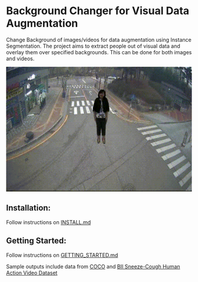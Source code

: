 Background Changer for Visual Data Augmentation
==============================

Change Background of images/videos for data augmentation using Instance Segmentation.
The project aims to extract people out of visual data and overlay them over specified backgrounds.
This can be done for both images and videos.

<p align="center">
  <img width="600" height="338" src="demo/S020_F_SNEE_WLK_FCE_BCK01.gif">
</p>


## Installation:
Follow instructions on [INSTALL.md](INSTALL.md)

## Getting Started:
Follow instructions on [GETTING_STARTED.md](GETTING_STARTED.md)



Sample outputs include data from [COCO](http://cocodataset.org/) and [BII Sneeze-Cough Human Action Video Dataset](https://web.bii.a-star.edu.sg/~chengli/FluRecognition.htm)